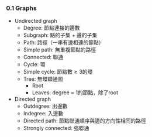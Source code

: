### 0.1 Graphs
- Undirected graph
  - Degree: 節點連接的邊數
  - Subgraph: 點的子集 $+$ 邊的子集
  - Path: 路徑（一串有邊相連的節點）
  - Simple path: 無重複節點的路徑
  - Connected: 聯通
  - Cycle: 環
  - Simple cycle: 節點數$\geq 3$的環
  - Tree: 無環聯通圖
    - Root
    - Leaves: degree $=$ 1的節點，除了root
- Directed graph
  - Outdegree: 出邊數
  - Indegree: 入邊數
  - Directed path: 節點聯通順序與邊的方向性相同的路徑
  - Strongly connected: 強聯通

